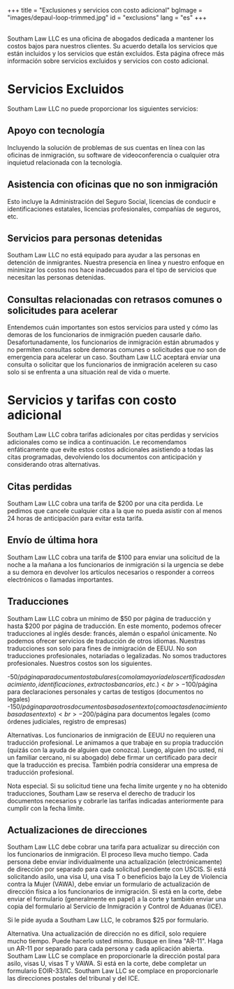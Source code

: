 +++
title = "Exclusiones y servicios con costo adicional"
bgImage = "images/depaul-loop-trimmed.jpg"
id = "exclusions"
lang = "es"
+++


<br>Southam Law LLC es una oficina de abogados dedicada a mantener los costos bajos para nuestros clientes. Su acuerdo detalla los servicios que están incluidos y los servicios que están excluidos. Esta página ofrece más información sobre servicios excluidos y servicios con costo adicional.

# Servicios Excluidos
Southam Law LLC no puede proporcionar los siguientes servicios:

## Apoyo con tecnología
Incluyendo la solución de problemas de sus cuentas en línea con las oficinas de inmigración, su software de videoconferencia o cualquier otra inquietud relacionada con la tecnología.

## Asistencia con oficinas que no son inmigración
Esto incluye la Administración del Seguro Social, licencias de conducir e identificaciones estatales, licencias profesionales, compañías de seguros, etc.

## Servicios para personas detenidas
Southam Law LLC no está equipado para ayudar a las personas en detención de inmigrantes. Nuestra presencia en línea y nuestro enfoque en minimizar los costos nos hace inadecuados para el tipo de servicios que necesitan las personas detenidas.

## Consultas relacionadas con retrasos comunes o solicitudes para acelerar
Entendemos cuán importantes son estos servicios para usted y cómo las demoras de los funcionarios de inmigración pueden causarle daño. Desafortunadamente, los funcionarios de inmigración están abrumados y no permiten consultas sobre demoras comunes o solicitudes que no son de emergencia para acelerar un caso. Southam Law LLC aceptará enviar una consulta o solicitar que los funcionarios de inmigración aceleren su caso solo si se enfrenta a una situación real de vida o muerte. <br>


# Servicios y tarifas con costo adicional

Southam Law LLC cobra tarifas adicionales por citas perdidas y servicios adicionales como se indica a continuación. Le recomendamos enfáticamente que evite estos costos adicionales asistiendo a todas las citas programadas, devolviendo los documentos con anticipación y considerando otras alternativas.

## Citas perdidas
Southam Law LLC cobra una tarifa de $200 por una cita perdida. Le pedimos que cancele cualquier cita a la que no pueda asistir con al menos 24 horas de anticipación para evitar esta tarifa.

## Envío de última hora
Southam Law LLC cobra una tarifa de $100 para enviar una solicitud de la noche a la mañana a los funcionarios de inmigración si la urgencia se debe a su demora en devolver los artículos necesarios o responder a correos electrónicos o llamadas importantes.

## Traducciones
Southam Law LLC cobra un mínimo de $50 por página de traducción y hasta $200 por página de traducción. En este momento, podemos ofrecer traducciones al inglés desde: francés, alemán o español únicamente. No podemos ofrecer servicios de traducción de otros idiomas. Nuestras traducciones son solo para fines de inmigración de EEUU. No son traducciones profesionales, notariadas o legalizadas. No somos traductores profesionales. Nuestros costos son los siguientes.

-$50/página para documentos tabulares (como la mayoría de los certificados de nacimiento, identificaciones, extractos bancarios, etc.)<br>
-$100/página para declaraciones personales y cartas de testigos (documentos no legales)<br>
-$150/página para otros documentos basados en texto (como actas de nacimiento basadas en texto)<br>
-$200/página para documentos legales (como órdenes judiciales, registro de empresas)

Alternativas. Los funcionarios de inmigración de EEUU no requieren una traducción profesional. Le animamos a que trabaje en su propia traducción (quizás con la ayuda de alguien que conozca). Luego, alguien (no usted, ni un familiar cercano, ni su abogado) debe firmar un certificado para decir que la traducción es precisa. También podría considerar una empresa de traducción profesional.

Nota especial. Si su solicitud tiene una fecha límite urgente y no ha obtenido traducciones, Southam Law se reserva el derecho de traducir los documentos necesarios y cobrarle las tarifas indicadas anteriormente para cumplir con la fecha límite.

## Actualizaciones de direcciones
Southam Law LLC debe cobrar una tarifa para actualizar su dirección con los funcionarios de inmigración. El proceso lleva mucho tiempo. Cada persona debe enviar individualmente una actualización (electrónicamente) de dirección por separado para cada solicitud pendiente con USCIS. Si está solicitando asilo, una visa U, una visa T o beneficios bajo la Ley de Violencia contra la Mujer (VAWA), debe enviar un formulario de actualización de dirección física a los funcionarios de inmigración. Si está en la corte, debe enviar el formulario (generalmente en papel) a la corte y también enviar una copia del formulario al Servicio de Inmigración y Control de Aduanas (ICE).

Si le pide ayuda a Southam Law LLC, le cobramos $25 por formulario.

Alternativa. Una actualización de dirección no es difícil, solo requiere mucho tiempo. Puede hacerlo usted mismo. Busque en línea "AR-11". Haga un AR-11 por separado para cada persona y cada aplicación abierta. Southam Law LLC se complace en proporcionarle la dirección postal para asilo, visas U, visas T y VAWA. Si está en la corte, debe completar un formulario EOIR-33/IC. Southam Law LLC se complace en proporcionarle las direcciones postales del tribunal y del ICE.
